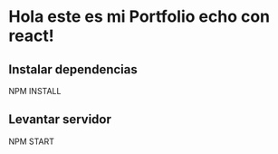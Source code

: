 # Hola este es mi Portfolio echo con react!

## Instalar dependencias

NPM INSTALL

## Levantar servidor

NPM START
